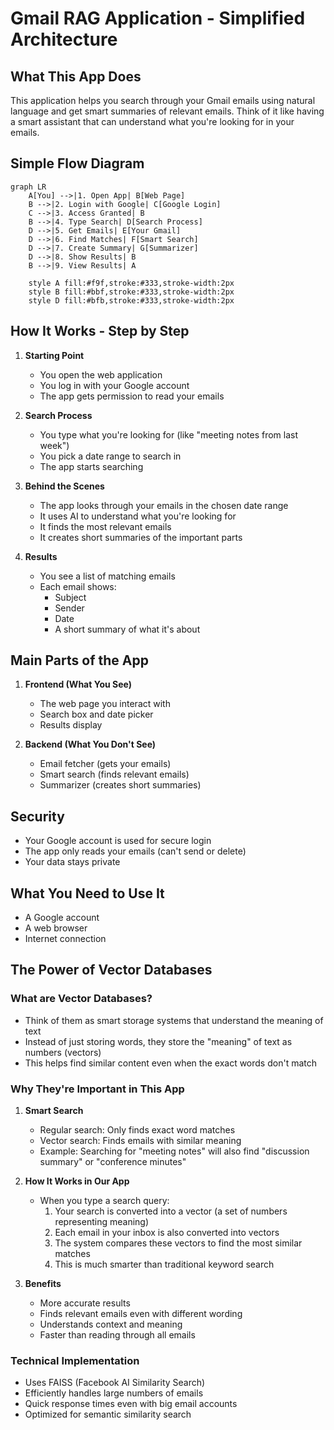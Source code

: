 # Gmail RAG Application - Simplified Architecture

## What This App Does
This application helps you search through your Gmail emails using natural language and get smart summaries of relevant emails. Think of it like having a smart assistant that can understand what you're looking for in your emails.

## Simple Flow Diagram

```mermaid
graph LR
    A[You] -->|1. Open App| B[Web Page]
    B -->|2. Login with Google| C[Google Login]
    C -->|3. Access Granted| B
    B -->|4. Type Search| D[Search Process]
    D -->|5. Get Emails| E[Your Gmail]
    D -->|6. Find Matches| F[Smart Search]
    D -->|7. Create Summary| G[Summarizer]
    D -->|8. Show Results| B
    B -->|9. View Results| A

    style A fill:#f9f,stroke:#333,stroke-width:2px
    style B fill:#bbf,stroke:#333,stroke-width:2px
    style D fill:#bfb,stroke:#333,stroke-width:2px
```

## How It Works - Step by Step

1. **Starting Point**
   - You open the web application
   - You log in with your Google account
   - The app gets permission to read your emails

2. **Search Process**
   - You type what you're looking for (like "meeting notes from last week")
   - You pick a date range to search in
   - The app starts searching

3. **Behind the Scenes**
   - The app looks through your emails in the chosen date range
   - It uses AI to understand what you're looking for
   - It finds the most relevant emails
   - It creates short summaries of the important parts

4. **Results**
   - You see a list of matching emails
   - Each email shows:
     - Subject
     - Sender
     - Date
     - A short summary of what it's about

## Main Parts of the App

1. **Frontend (What You See)**
   - The web page you interact with
   - Search box and date picker
   - Results display

2. **Backend (What You Don't See)**
   - Email fetcher (gets your emails)
   - Smart search (finds relevant emails)
   - Summarizer (creates short summaries)

## Security
- Your Google account is used for secure login
- The app only reads your emails (can't send or delete)
- Your data stays private

## What You Need to Use It
- A Google account
- A web browser
- Internet connection

## The Power of Vector Databases

### What are Vector Databases?
- Think of them as smart storage systems that understand the meaning of text
- Instead of just storing words, they store the "meaning" of text as numbers (vectors)
- This helps find similar content even when the exact words don't match

### Why They're Important in This App
1. **Smart Search**
   - Regular search: Only finds exact word matches
   - Vector search: Finds emails with similar meaning
   - Example: Searching for "meeting notes" will also find "discussion summary" or "conference minutes"

2. **How It Works in Our App**
   - When you type a search query:
     1. Your search is converted into a vector (a set of numbers representing meaning)
     2. Each email in your inbox is also converted into vectors
     3. The system compares these vectors to find the most similar matches
     4. This is much smarter than traditional keyword search

3. **Benefits**
   - More accurate results
   - Finds relevant emails even with different wording
   - Understands context and meaning
   - Faster than reading through all emails

### Technical Implementation
- Uses FAISS (Facebook AI Similarity Search)
- Efficiently handles large numbers of emails
- Quick response times even with big email accounts
- Optimized for semantic similarity search 